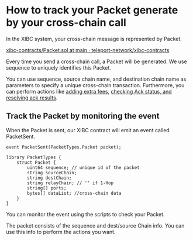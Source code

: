 # How to track your Packet generate by your cross-chain call

In the XIBC system, your cross-chain message is represented by Packet.

[xibc-contracts/Packet.sol at main · teleport-network/xibc-contracts](https://github.com/teleport-network/xibc-contracts/blob/main/evm/contracts/core/packet/Packet.sol)

Every time you send a cross-chain call, a Packet will be generated. We use sequence to uniquely identifies this Packet.

You can use sequence, source chain name, and destination chain name as parameters to specify a unique cross-chain transaction. Furthermore, you can perform actions like [adding extra fees](../Fees/3HowToAddFees.md), [checking Ack status, and resolving ack results](../Error-Handling/ACK&Error-Handling.md).

## Track the Packet by monitoring the event

When the Packet is sent, our XIBC contract will emit an event called PacketSent.

```solidity
event PacketSent(PacketTypes.Packet packet);

library PacketTypes {
    struct Packet {
        uint64 sequence; // unique id of the packet
        string sourceChain; 
        string destChain;
        string relayChain; // '' if 1-Hop
        string[] ports; 
        bytes[] dataList; //cross-chain data
    }
}
```

You can monitor the event using the scripts to check your Packet.

The packet consists of the sequence and dest/source Chain info. You can use this info to perform the actions you want.

